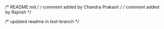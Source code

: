 /* README.md */
/* comment added by Chandra Prakash */
/* comment added by Rajnish */

/* updated readme in test-branch */